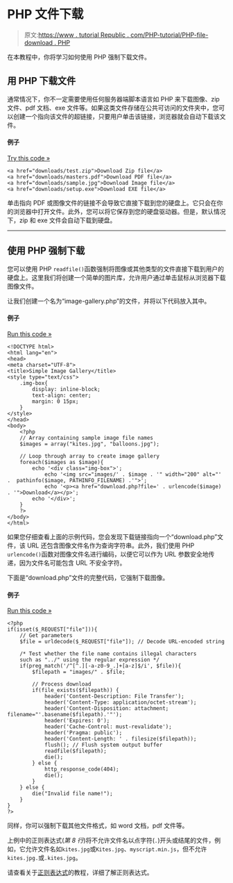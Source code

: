 # PHP 文件下载

> 原文:[https://www . tutorial Republic . com/PHP-tutorial/PHP-file-download . PHP](https://www.tutorialrepublic.com/php-tutorial/php-file-download.php)

在本教程中，你将学习如何使用 PHP 强制下载文件。

## 用 PHP 下载文件

通常情况下，你不一定需要使用任何服务器端脚本语言如 PHP 来下载图像、zip 文件、pdf 文档、exe 文件等。如果这类文件存储在公共可访问的文件夹中，您可以创建一个指向该文件的超链接，只要用户单击该链接，浏览器就会自动下载该文件。

#### 例子

[Try this code »](../codelab.php?topic=html&file=create-download-links "Try this code using online Editor")

```
<a href="downloads/test.zip">Download Zip file</a>
<a href="downloads/masters.pdf">Download PDF file</a>
<a href="downloads/sample.jpg">Download Image file</a>
<a href="downloads/setup.exe">Download EXE file</a>
```

单击指向 PDF 或图像文件的链接不会导致它直接下载到您的硬盘上。它只会在你的浏览器中打开文件。此外，您可以将它保存到您的硬盘驱动器。但是，默认情况下，zip 和 exe 文件会自动下载到硬盘。

* * *

## 使用 PHP 强制下载

您可以使用 PHP `readfile()`函数强制将图像或其他类型的文件直接下载到用户的硬盘上。这里我们将创建一个简单的图片库，允许用户通过单击鼠标从浏览器下载图像文件。

让我们创建一个名为“image-gallery.php”的文件，并将以下代码放入其中。

#### 例子

[Run this code »](../codelab.php?topic=php&file=image-gallery "Run this code to view the output")

```
<!DOCTYPE html>
<html lang="en">
<head>
<meta charset="UTF-8">
<title>Simple Image Gallery</title>
<style type="text/css">
    .img-box{
        display: inline-block;
        text-align: center;
        margin: 0 15px;
    }
</style>
</head>
<body>
    <?php
    // Array containing sample image file names
    $images = array("kites.jpg", "balloons.jpg");

    // Loop through array to create image gallery
    foreach($images as $image){
        echo '<div class="img-box">';
            echo '<img src="images/' . $image . '" width="200" alt="' .  pathinfo($image, PATHINFO_FILENAME) .'">';
            echo '<p><a href="download.php?file=' . urlencode($image) . '">Download</a></p>';
        echo '</div>';
    }
    ?>
</body>
</html>
```

如果您仔细查看上面的示例代码，您会发现下载链接指向一个“download.php”文件，该 URL 还包含图像文件名作为查询字符串。此外，我们使用 PHP `urlencode()`函数对图像文件名进行编码，以便它可以作为 URL 参数安全地传递，因为文件名可能包含 URL 不安全字符。

下面是“download.php”文件的完整代码，它强制下载图像。

#### 例子

[Run this code »](javascript:void(0); "Disabled")

```
<?php
if(isset($_REQUEST["file"])){
    // Get parameters
    $file = urldecode($_REQUEST["file"]); // Decode URL-encoded string

    /* Test whether the file name contains illegal characters
    such as "../" using the regular expression */
    if(preg_match('/^[^.][-a-z0-9_.]+[a-z]$/i', $file)){
        $filepath = "images/" . $file;

        // Process download
        if(file_exists($filepath)) {
            header('Content-Description: File Transfer');
            header('Content-Type: application/octet-stream');
            header('Content-Disposition: attachment; filename="'.basename($filepath).'"');
            header('Expires: 0');
            header('Cache-Control: must-revalidate');
            header('Pragma: public');
            header('Content-Length: ' . filesize($filepath));
            flush(); // Flush system output buffer
            readfile($filepath);
            die();
        } else {
            http_response_code(404);
	        die();
        }
    } else {
        die("Invalid file name!");
    }
}
?>
```

同样，你可以强制下载其他文件格式，如 word 文档，pdf 文件等。

上例中的正则表达式(*第 8 行*)将不允许文件名以点字符(`.`)开头或结尾的文件，例如，它允许文件名如`kites.jpg`或`Kites.jpg`、`myscript.min.js`，但不允许`kites.jpg.`或`.kites.jpg`。

请查看关于[正则表达式](php-regular-expressions.php)的教程，详细了解正则表达式。